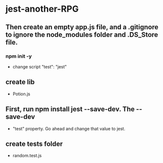# jest-another-RPG

## Then create an empty app.js file, and a .gitignore to ignore the node_modules folder and .DS_Store file.

### npm init -y
- change script  "test": "jest"

## create lib 
- Potion.js 


## First, run npm install jest --save-dev. The --save-dev
-  "test" property. Go ahead and change that value to jest.

## create __tests__ folder
- random.test.js
